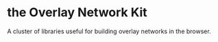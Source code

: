 # the Overlay Network Kit
A cluster of libraries useful for building overlay networks in the browser.
